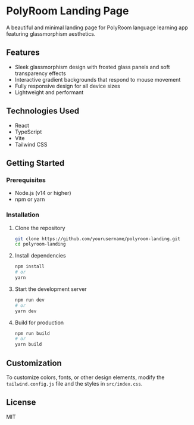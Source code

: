 # PolyRoom Landing Page

A beautiful and minimal landing page for PolyRoom language learning app featuring glassmorphism aesthetics.

## Features

- Sleek glassmorphism design with frosted glass panels and soft transparency effects
- Interactive gradient backgrounds that respond to mouse movement
- Fully responsive design for all device sizes
- Lightweight and performant

## Technologies Used

- React
- TypeScript
- Vite
- Tailwind CSS

## Getting Started

### Prerequisites

- Node.js (v14 or higher)
- npm or yarn

### Installation

1. Clone the repository
   ```bash
   git clone https://github.com/yourusername/polyroom-landing.git
   cd polyroom-landing
   ```

2. Install dependencies
   ```bash
   npm install
   # or
   yarn
   ```

3. Start the development server
   ```bash
   npm run dev
   # or
   yarn dev
   ```

4. Build for production
   ```bash
   npm run build
   # or
   yarn build
   ```

## Customization

To customize colors, fonts, or other design elements, modify the `tailwind.config.js` file and the styles in `src/index.css`.

## License

MIT
